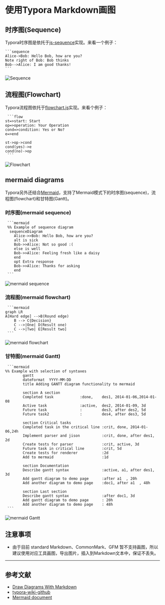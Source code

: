 # 使用Typora Markdown画图

## 时序图(Sequence)
Typora时序图是依托于[js-sequence](https://bramp.github.io/js-sequence-diagrams/)实现。来看一个例子：

~~~gfm
​```sequence
Alice->Bob: Hello Bob, how are you?
Note right of Bob: Bob thinks
Bob-->Alice: I am good thanks!
​```
~~~

![Sequence](http://support.typora.io/media/diagrams/Snip20160816_1.png)


## 流程图(Flowchart)
Typora流程图依托于[flowchart.js](http://flowchart.js.org/)实现。来看个例子：

~~~gfm
 ```flow
st=>start: Start
op=>operation: Your Operation
cond=>condition: Yes or No?
e=>end

st->op->cond
cond(yes)->e
cond(no)->op
 ```
~~~

![Flowchart](http://support.typora.io/media/diagrams/Snip20160816_2.png)


## mermaid diagrams
Typora另外还结合[Mermaid](https://mermaidjs.github.io/)，支持了Mermaid模式下的时序图(sequence)，流程图(flowchart)和甘特图(Gantt)。

### 时序图(mermaid sequence)
~~~gfm
 ```mermaid
 %% Example of sequence diagram
  sequenceDiagram
    Alice->>Bob: Hello Bob, how are you?
    alt is sick
    Bob->>Alice: Not so good :(
    else is well
    Bob->>Alice: Feeling fresh like a daisy
    end
    opt Extra response
    Bob->>Alice: Thanks for asking
    end
 ```
~~~

![mermaid sequence](http://support.typora.io/media/diagrams/Snip20160816_3.png)

### 流程图(mermaid flowchart)

~~~gfm
 ```mermaid
graph LR
A[Hard edge] -->B(Round edge)
    B --> C{Decision}
    C -->|One| D(Result one)
    C -->|Two| E[Result two]
 ```
~~~

![mermaid flowchart](http://support.typora.io/media/diagrams/Snip20160816_4.png)

### 甘特图(mermaid Gantt)

~~~gfm
 ```mermaid
%% Example with selection of syntaxes
        gantt
        dateFormat  YYYY-MM-DD
        title Adding GANTT diagram functionality to mermaid

        section A section
        Completed task            :done,    des1, 2014-01-06,2014-01-08
        Active task               :active,  des2, 2014-01-09, 3d
        Future task               :         des3, after des2, 5d
        Future task2              :         des4, after des3, 5d

        section Critical tasks
        Completed task in the critical line :crit, done, 2014-01-06,24h
        Implement parser and jison          :crit, done, after des1, 2d
        Create tests for parser             :crit, active, 3d
        Future task in critical line        :crit, 5d
        Create tests for renderer           :2d
        Add to mermaid                      :1d

        section Documentation
        Describe gantt syntax               :active, a1, after des1, 3d
        Add gantt diagram to demo page      :after a1  , 20h
        Add another diagram to demo page    :doc1, after a1  , 48h

        section Last section
        Describe gantt syntax               :after doc1, 3d
        Add gantt diagram to demo page      : 20h
        Add another diagram to demo page    : 48h
 ```
~~~

![mermaid Gantt](http://support.typora.io/media/diagrams/Snip20160816_5.png)



##  注意事项
* 由于目前 standard Markdown、CommonMark、GFM 暂不支持画图，所以建议使用对应工具画图，导出图片，插入到Markdown文本中，保证不丢失。




----
## 参考文献
* [Draw Diagrams With Markdown](http://support.typora.io/Draw-Diagrams-With-Markdown/) 
* [typora-wiki-github](https://github.com/typora/wiki-website)
* [Mermaid document](https://mermaidjs.github.io/)
